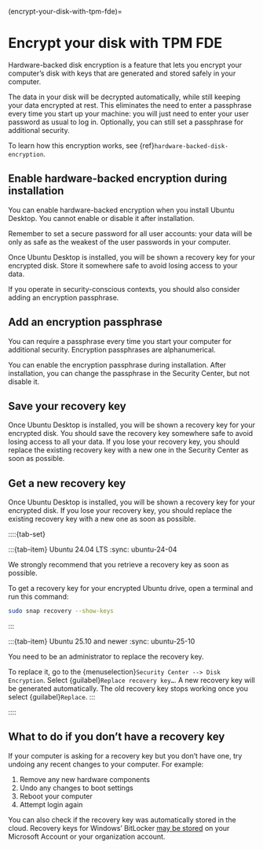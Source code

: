 (encrypt-your-disk-with-tpm-fde)=
# Encrypt your disk with TPM FDE

Hardware-backed disk encryption is a feature that lets you encrypt your computer’s disk with keys that are generated and stored safely in your computer.

The data in your disk will be decrypted automatically, while still keeping your data encrypted at rest. This eliminates the need to enter a passphrase every time you start up your machine: you will just need to enter your user password as usual to log in. Optionally, you can still set a passphrase for additional security.

To learn how this encryption works, see {ref}`hardware-backed-disk-encryption`.


## Enable hardware-backed encryption during installation

You can enable hardware-backed encryption when you install Ubuntu Desktop. You cannot enable or disable it after installation.

Remember to set a secure password for all user accounts: your data will be only as safe as the weakest of the user passwords in your computer.

Once Ubuntu Desktop is installed, you will be shown a recovery key for your encrypted disk. Store it somewhere safe to avoid losing access to your data.

If you operate in security-conscious contexts, you should also consider adding an encryption passphrase.


## Add an encryption passphrase

You can require a passphrase every time you start your computer for additional security. Encryption passphrases are alphanumerical.

You can enable the encryption passphrase during installation. After installation, you can change the passphrase in the Security Center, but not disable it.


## Save your recovery key

Once Ubuntu Desktop is installed, you will be shown a recovery key for your encrypted disk. You should save the recovery key somewhere safe to avoid losing access to all your data. If you lose your recovery key, you should replace the existing recovery key with a new one in the Security Center as soon as possible.


## Get a new recovery key

Once Ubuntu Desktop is installed, you will be shown a recovery key for your encrypted disk. If you lose your recovery key, you should replace the existing recovery key with a new one as soon as possible.

::::{tab-set}

:::{tab-item} Ubuntu 24.04 LTS
:sync: ubuntu-24-04

We strongly recommend that you retrieve a recovery key as soon as possible.

To get a recovery key for your encrypted Ubuntu drive, open a terminal and run this command:

```bash
sudo snap recovery --show-keys
```
:::

:::{tab-item} Ubuntu 25.10 and newer
:sync: ubuntu-25-10

You need to be an administrator to replace the recovery key.

To replace it, go to the {menuselection}`Security Center --> Disk Encryption`. Select {guilabel}`Replace recovery key…`. A new recovery key will be generated automatically. The old recovery key stops working once you select {guilabel}`Replace`.
:::

::::


## What to do if you don’t have a recovery key

If your computer is asking for a recovery key but you don’t have one, try undoing any recent changes to your computer. For example:

1. Remove any new hardware components
1. Undo any changes to boot settings
1. Reboot your computer
1. Attempt login again

You can also check if the recovery key was automatically stored in the cloud. Recovery keys for Windows’ BitLocker [may be stored](https://support.microsoft.com/en-us/windows/find-your-bitlocker-recovery-key-6b71ad27-0b89-ea08-f143-056f5ab347d6) on your Microsoft Account or your organization account.

